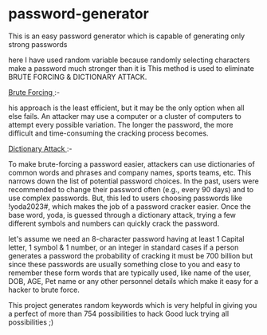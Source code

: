 # password-generator

This is an easy password generator which is capable of generating only strong passwords

here I have used random variable because randomly selecting characters make a password much stronger than it is 
This method is used to eliminate BRUTE FORCING & DICTIONARY ATTACK.

<p><u> Brute Forcing </u>:-</p> 
his approach is the least efficient, but it may be the only option when all else fails.
An attacker may use a computer or a cluster of computers to attempt every possible variation. 
The longer the password, the more difficult and time-consuming the cracking process becomes.

<p><u> Dictionary Attack </u>:-</p>
To make brute-forcing a password easier, attackers can use dictionaries of common words and phrases and company names,
sports teams, etc. This narrows down the list of potential password choices.
In the past, users were recommended to change their password often (e.g., every 90 days) and to use complex passwords.
But, this led to users choosing passwords like !yoda2023#, which makes the job of a password cracker easier. 
Once the base word, yoda, is guessed through a dictionary attack, trying a few different symbols and numbers can quickly crack the password.

let's assume we need an 8-character password having at least 1 Capital letter, 1 symbol & 1 number, or an integer
in standard cases if a person generates a password the probability of cracking it must be 700 billion but since these passwords 
are usually something close to you and easy to remember these form words that are typically used, like name of the user, DOB, AGE,
Pet name or any other personnel details which make it easy for a hacker to brute force.

This project generates random keywords which is very helpful in giving you a perfect of more than 754 possibilities to hack 
Good luck trying all possibilities ;)

